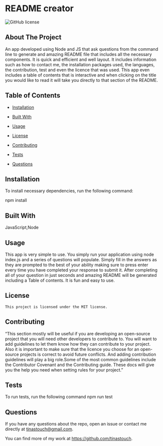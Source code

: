 # README creator
  ![GitHub license](https://img.shields.io/badge/license-MIT-blue.svg)

  ## About The Project

  An app developed using Node and JS that ask questions from the command line to generate and amazing README file that includes all the necessary components. It is quick and efficient and well layout. It includes information such as how to contact me, the installation packages used, the languages, the contribution, test and even the licence that was used. This app even includes a table of contents that is interactive and when clicking on the title you would like to read it will take you directly to that section of the README.


  ## Table of Contents

  * [Installation](#installation)

  * [Built With](#languages)
  
  * [Usage](#usage)
  * [License](#license)

  * [Contributing](#contributing)

  * [Tests](#tests)

  * [Questions](#questions)

  ## Installation

  To install necessary dependencies, run the following command:
  
  npm install

  ## Built With

  JavaScript,Node

  ## Usage

  This app is very simple to use. You simply run your application using node index.js and a series of questions will populate.  Simply fill in the answers as they are prompted to the best of your ability making sure to press enter every time you have completed your response to submit it. After completing all of your question in just seconds and amazing README will be generated including a Table of contents. It is fun and easy to use.

  ## License
    
    This project is licensed under the MIT license.

  ## Contributing

  “This section mostly will be useful if you are developing an open-source project that you will need other developers to contribute to. You will want to add guidelines to let them know how they can contribute to your project. Also it is important to make sure that the licence you choose for an open-source projects is correct to avoid future conflicts. And adding contribution guidelines will play a big role.Some of the most common guidelines include the Contributor Covenant and the Contributing guide. These docs will give you the help you need when setting rules for your project.”

## Tests

To run tests, run the following command 
  npm run test
 

## Questions

If you have any questions about the repo, open an issue or contact me directly at
tinastouch@gmail.com. 

You can find more of my work at https://github.com/tinastouch.
